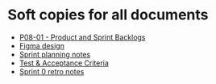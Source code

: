 # Soft copies for all documents

* [P08-01 - Product and Sprint Backlogs](https://docs.google.com/spreadsheets/d/1LlywG3x-4JsOZBbsmo_Fvfhf6lIGzkWI8IE9GkFPB_4/edit#gid=422798777)
* [Figma design](https://www.figma.com/file/gdtCVGjLBgJYozRHVMdZ43/SuperPrice-Design?type=design&node-id=1-11654&mode=design&t=CCWUZsLUoPtW3Bl8-0)
* [Sprint planning notes](https://docs.google.com/document/d/1-JBkwj-wvrf9y8CCAwUYSwpIWpnKeySG/edit)
* [Test & Acceptance Criteria](https://docs.google.com/spreadsheets/d/1-YODQV8pOCEf4xSC5a1KF4KeWt__eFr9I2X4etmkETs/edit?usp=sharing)
* [Sprint 0 retro notes]()

